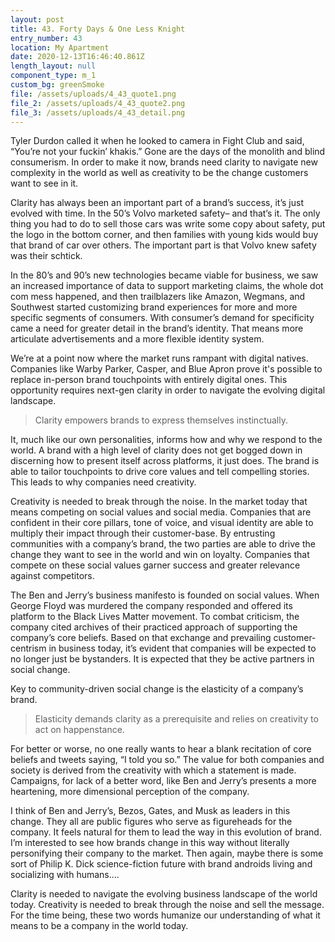 ```yaml
---
layout: post
title: 43. Forty Days & One Less Knight
entry_number: 43
location: My Apartment
date: 2020-12-13T16:46:40.861Z
length_layout: null
component_type: m_1
custom_bg: greenSmoke
file: /assets/uploads/4_43_quote1.png
file_2: /assets/uploads/4_43_quote2.png
file_3: /assets/uploads/4_43_detail.png
---
```

Tyler Durdon called it when he looked to camera in Fight Club and said, “You’re not your fuckin’ khakis.” Gone are the days of the monolith and blind consumerism. In order to make it now, brands need clarity to navigate new complexity in the world as well as creativity to be the change customers want to see in it.

Clarity has always been an important part of a brand’s success, it’s just evolved with time. In the 50’s Volvo marketed safety– and that’s it. The only thing you had to do to sell those cars was write some copy about safety, put the logo in the bottom corner, and then families with young kids would buy that brand of car over others. The important part is that Volvo knew safety was their schtick.

In the 80’s and 90’s new technologies became viable for business, we saw an increased importance of data to support marketing claims, the whole dot com mess happened, and then trailblazers like Amazon, Wegmans, and Southwest started customizing brand experiences for more and more specific segments of consumers. With consumer’s demand for specificity came a need for greater detail in the brand’s identity. That means more articulate advertisements and a more flexible identity system.

We’re at a point now where the market runs rampant with digital natives. Companies like Warby Parker, Casper, and Blue Apron prove it's possible to replace in-person brand touchpoints with entirely digital ones. This opportunity requires next-gen clarity in order to navigate the evolving digital landscape.

<blockquote class="E43_Q1">Clarity empowers brands to express themselves instinctually.</blockquote>

It, much like our own personalities, informs how and why we respond to the world. A brand with a high level of clarity does not get bogged down in discerning how to present itself across platforms, it just does. The brand is able to tailor touchpoints to drive core values and tell compelling stories. This leads to why companies need creativity.

Creativity is needed to break through the noise. In the market today that means competing on social values and social media. Companies that are confident in their core pillars, tone of voice, and visual identity are able to multiply their impact through their customer-base. By entrusting communities with a company’s brand, the two parties are able to drive the change they want to see in the world and win on loyalty. Companies that compete on these social values garner success and greater relevance against competitors.

The Ben and Jerry’s business manifesto is founded on social values. When George Floyd was murdered the company responded and offered its platform to the Black Lives Matter movement. To combat criticism, the company cited archives of their practiced approach of supporting the company’s core beliefs. Based on that exchange and prevailing customer-centrism in business today, it’s evident that companies will be expected to no longer just be bystanders. It is expected that they be active partners in social change.

Key to community-driven social change is the elasticity of a company’s brand.
<blockquote class="E43_Q2">Elasticity demands clarity as a prerequisite and relies on creativity to act on happenstance.</blockquote>
For better or worse, no one really wants to hear a blank recitation of core beliefs and tweets saying, “I told you so.” The value for both companies and society is derived from the creativity with which a statement is made. Campaigns, for lack of a better word, like Ben and Jerry’s presents a more heartening, more dimensional perception of the company.

I think of Ben and Jerry’s, Bezos, Gates, and Musk as leaders in this change. They all are public figures who serve as figureheads for the company. It feels natural for them to lead the way in this evolution of brand. I’m interested to see how brands change in this way without literally personifying their company to the market. Then again, maybe there is some sort of Philip K. Dick science-fiction future with brand androids living and socializing with humans....

Clarity is needed to navigate the evolving business landscape of the world today. Creativity is needed to break through the noise and sell the message. For the time being, these two words humanize our understanding of what it means to be a company in the world today.